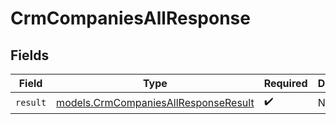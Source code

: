 # CrmCompaniesAllResponse


## Fields

| Field                                                                              | Type                                                                               | Required                                                                           | Description                                                                        |
| ---------------------------------------------------------------------------------- | ---------------------------------------------------------------------------------- | ---------------------------------------------------------------------------------- | ---------------------------------------------------------------------------------- |
| `result`                                                                           | [models.CrmCompaniesAllResponseResult](../models/crmcompaniesallresponseresult.md) | :heavy_check_mark:                                                                 | N/A                                                                                |